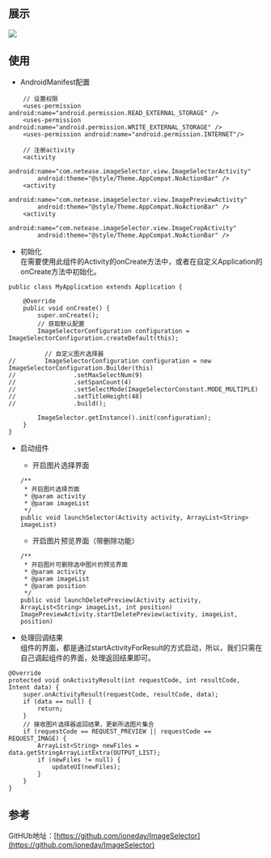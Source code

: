 ## 展示  
<img src="https://github.com/yushiwo/Universal-Image-Selector/blob/master/picture/test.gif?raw=true"/>

## 使用  
* AndroidManifest配置

```
	// 设置权限
	<uses-permission android:name="android.permission.READ_EXTERNAL_STORAGE" />
	<uses-permission android:name="android.permission.WRITE_EXTERNAL_STORAGE" />
	<uses-permission android:name="android.permission.INTERNET"/>
	
	// 注册activity
	<activity
        android:name="com.netease.imageSelector.view.ImageSelectorActivity"
        android:theme="@style/Theme.AppCompat.NoActionBar" />
    <activity
        android:name="com.netease.imageSelector.view.ImagePreviewActivity"
        android:theme="@style/Theme.AppCompat.NoActionBar" />
    <activity
        android:name="com.netease.imageSelector.view.ImageCropActivity"
        android:theme="@style/Theme.AppCompat.NoActionBar" />
```
* 初始化  
在需要使用此组件的Activity的onCreate方法中，或者在自定义Application的onCreate方法中初始化。

```
public class MyApplication extends Application {

    @Override
    public void onCreate() {
        super.onCreate();
        // 获取默认配置
        ImageSelectorConfiguration configuration = ImageSelectorConfiguration.createDefault(this);

		  // 自定义图片选择器
//        ImageSelectorConfiguration configuration = new ImageSelectorConfiguration.Builder(this)
//                .setMaxSelectNum(9)
//                .setSpanCount(4)
//                .setSelectMode(ImageSelectorConstant.MODE_MULTIPLE)
//                .setTitleHeight(48)
//                .build();
		  
        ImageSelector.getInstance().init(configuration);
    }
}
```
* 启动组件  
	* 开启图片选择界面  
	
	```
	/**
     * 开启图片选择页面
     * @param activity
     * @param imageList
     */
    public void launchSelector(Activity activity, ArrayList<String> imageList)
	```
	* 开启图片预览界面（带删除功能）  
	
	```
	/**
     * 开启图片可删除选中图片的预览界面
     * @param activity
     * @param imageList
     * @param position
     */
    public void launchDeletePreview(Activity activity, ArrayList<String> imageList, int position)  ImagePreviewActivity.startDeletePreview(activity, imageList, position)
	```
* 处理回调结果  
组件的界面，都是通过startActivityForResult的方式启动，所以，我们只需在自己调起组件的界面，处理返回结果即可。

```
@Override
protected void onActivityResult(int requestCode, int resultCode, Intent data) {
    super.onActivityResult(requestCode, resultCode, data);
    if (data == null) {
        return;
    }
    // 接收图片选择器返回结果，更新所选图片集合
    if (requestCode == REQUEST_PREVIEW || requestCode == REQUEST_IMAGE) {
        ArrayList<String> newFiles = data.getStringArrayListExtra(OUTPUT_LIST);
        if (newFiles != null) {
            updateUI(newFiles);
        }
    }
}
```

## 参考
GitHUb地址：[https://github.com/ioneday/ImageSelector](https://github.com/ioneday/ImageSelector)